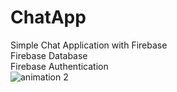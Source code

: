 # ChatApp
Simple Chat Application with Firebase
<br>Firebase Database
<br>Firebase Authentication
<br>![animation 2](https://user-images.githubusercontent.com/20156577/28733788-5adbee56-73e6-11e7-930e-89b668907003.gif)
